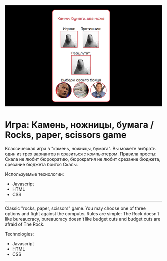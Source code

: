 ![logo](./images/rps_logo.png)

# Игра: Камень, ножницы, бумага / Rocks, paper, scissors game

Классическая игра в "камень, ножницы, бумага". Вы можете выбрать один из трех вариантов и сразиться с компьютером. 
Правила просты: Скала не любит бюрократию, бюрократия не любит срезание бюджета, срезание бюджета боится Скалы.

Используемые технологии:
* Javascript 
* HTML
* CSS

---

Classic "rocks, paper, scissors" game. You may choose one of three options and fight against the computer.
Rules are simple: The Rock doesn't like bureaucracy, bureaucracy doesn't like budget cuts and budget cuts are afraid of The Rock.

Technologies:
* Javascript 
* HTML
* CSS